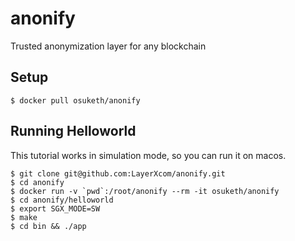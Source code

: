 # anonify
Trusted anonymization layer for any blockchain

## Setup
```
$ docker pull osuketh/anonify
```

## Running Helloworld
This tutorial works in simulation mode, so you can run it on macos.

```
$ git clone git@github.com:LayerXcom/anonify.git
$ cd anonify
$ docker run -v `pwd`:/root/anonify --rm -it osuketh/anonify
$ cd anonify/helloworld
$ export SGX_MODE=SW
$ make
$ cd bin && ./app
```
